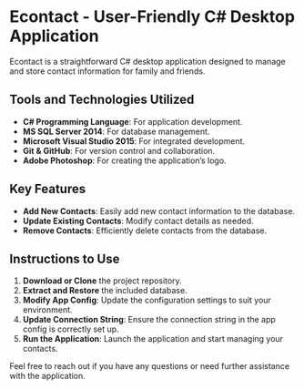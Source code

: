 # Econtact - User-Friendly C# Desktop Application

Econtact is a straightforward C# desktop application designed to manage and store contact information for family and friends.

## Tools and Technologies Utilized

- **C# Programming Language**: For application development.
- **MS SQL Server 2014**: For database management.
- **Microsoft Visual Studio 2015**: For integrated development.
- **Git & GitHub**: For version control and collaboration.
- **Adobe Photoshop**: For creating the application’s logo.

## Key Features

- **Add New Contacts**: Easily add new contact information to the database.
- **Update Existing Contacts**: Modify contact details as needed.
- **Remove Contacts**: Efficiently delete contacts from the database.

## Instructions to Use

1. **Download or Clone** the project repository.
2. **Extract and Restore** the included database.
3. **Modify App Config**: Update the configuration settings to suit your environment.
4. **Update Connection String**: Ensure the connection string in the app config is correctly set up.
5. **Run the Application**: Launch the application and start managing your contacts.

Feel free to reach out if you have any questions or need further assistance with the application.

